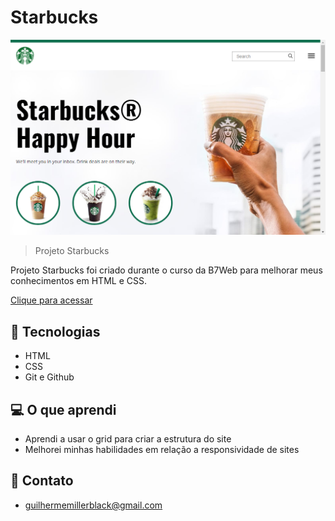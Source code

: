 # Starbucks

![preview](./assets/images/preview.png)

> Projeto Starbucks

Projeto Starbucks foi criado durante o curso da B7Web para melhorar meus conhecimentos em HTML e CSS.

[Clique para acessar](https://guimiiller.github.io/starbucks/)


## 🚀 Tecnologias

- HTML
- CSS
- Git e Github


## 💻 O que aprendi

- Aprendi a usar o grid para criar a estrutura do site
- Melhorei minhas habilidades em relação a responsividade de sites

## 📨 Contato

- guilhermemillerblack@gmail.com